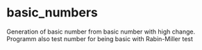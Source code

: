 # basic_numbers
Generation of basic number from basic number with high change. Programm also test number for being basic with Rabin-Miller test
